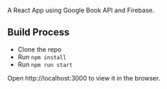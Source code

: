 A React App using Google Book API and Firebase.

## Build Process

- Clone the repo
- Run `npm install`
- Run `npm run start`

Open http://localhost:3000 to view it in the browser.
